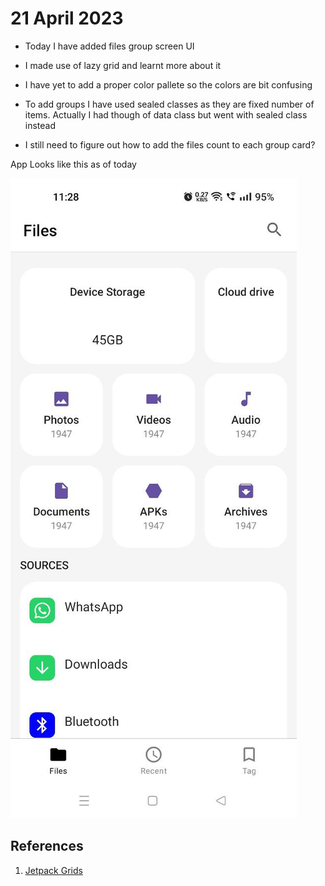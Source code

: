 # 21 April 2023

- Today I have added files group screen UI

- I made use of lazy grid and learnt more about it

- I have yet to add a proper color pallete so the colors are bit confusing

- To add groups I have used sealed classes as they are fixed number of items. Actually I had though
  of data class but went with sealed class instead

- I still need to figure out how to add the files count to each group card?

App Looks like this as of today

![Today Progress](./assets/photo_2023-04-21.jpeg)

## References

1. [Jetpack Grids](https://www.valueof.io/blog/lazy-grids-gridcells-fixed-adaptive-custom-compose)
